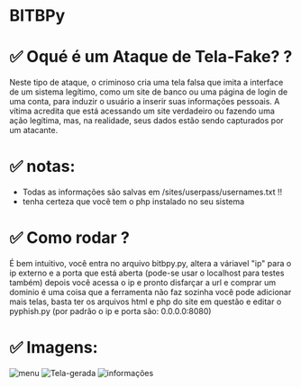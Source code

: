 # BITBPy

# ✅ Oqué é um Ataque de Tela-Fake? ?
Neste tipo de ataque, o criminoso cria uma tela falsa que imita a interface de um sistema legítimo, como um site de banco ou uma página de login de uma conta, para induzir o usuário a inserir suas informações pessoais. A vítima acredita que está acessando um site verdadeiro ou fazendo uma ação legítima, mas, na realidade, seus dados estão sendo capturados por um atacante.




# ✅ notas:
- Todas as informações são salvas em /sites/userpass/usernames.txt !!
- tenha certeza que você tem o php instalado no seu sistema


# ✅ Como rodar ?
É bem intuitivo, você entra no arquivo bitbpy.py, altera a váriavel "ip" para o ip externo e a porta que está aberta (pode-se usar o localhost para testes também)
depois você acessa o ip e pronto 
disfarçar a url e comprar um dominio é uma coisa que a ferramenta não faz sozinha
você pode adicionar mais telas, basta ter os arquivos html e php do site em questão e editar o pyphish.py
(por padrão o ip e porta são:  0.0.0.0:8080)

# ✅ Imagens:
![menu](https://github.com/user-attachments/assets/9ccdfd4a-0993-46f6-9af6-d269ee155fcd)
![Tela-gerada](https://github.com/user-attachments/assets/5b0d0728-00de-4fdf-be58-aeff6d966d32)
![informações](https://github.com/user-attachments/assets/eb23c103-05d0-456b-92b7-4bb5a14fb1f9)



